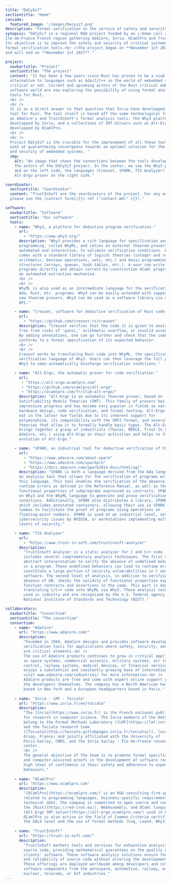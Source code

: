 ```yaml
---
title: "DéCySif"
sectiontitle: "Home"
cascade:
  featured_image: '/images/Decysif.png'
description: "Formal verification in the service of safety and security"
synopsis: "DéCySif is a regional R&D project funded by an i-Démo call and the
Ile-de-France French region gathering AdaCore, Inria, OCamlPro and TrustInSoft.
Its objective is to improve the safety and security of critical systems using
formal verification tools.<br />The project began on **November 1st 2022**
and will end on **November 1st 2027**."

project:
  navbartitle: "Project"
  sectiontitle: "The project"
  content: "It has been a few years since Rust has proven to be a viable
  alternative to languages such as Ada/C/C++ in the world of embedded software,
  critical or not. Current and upcoming actors of the Rust critical embedded
  software world are now exploring the possibility of using formal analysis
  tools for Rust.
  <br />
  <br />
  It is as a direct answer to that question that Inria have developped Creusot, a
  tool for Rust. The tool itself is based off the same technological foundations
  as AdaCore's and TrustInSoft's formal analysis tools: the Why3 platform,
  developped by Inria, and a collections of SMT-Solvers such as Alt-Ergo,
  developped by OCamlPro.
  <br />
  <br />
  Project DéCySif is the crucible for the improvement of all these tools and
  aims at guaranteeing convergence towards an optimal solution for the safety
  and security of embedded systems. "
  img:
    alt: "An image that shows the connections between the tools developed by
    the actors of the DéCySif project. In the center, we see the Why3 platform,
    and on the left side, the languages (Creusot, SPARK, TIS Analyzer) and the
    Alt-Ergo prover on the right side."

coordinator:
  sectiontitle: "Coordinator"
  content: "TrustInSoft are the coordinators of the project. For any enquiry,
  please use the [contact form]({{< ref \"contact.md\" >}})."

software:
  navbartitle: "Software"
  sectiontitle: "Our software"
  tools:
    - name: "Why3, a platform for deductive program verification."
      url:
        - "https://www.why3.org/"
      description: "Why3 provides a rich language for specification and
      programming, called WhyML, and relies on external theorem provers, both
      automated and interactive, to validate verification conditions. Why3
      comes with a standard library of logical theories (integer and real
      arithmetic, boolean operations, sets, etc.) and basic programming data
      structures (arrays, queues, hash tables, etc.). A user can write WhyML
      programs directly and obtain correct-by-construction OCaml programs via
      an automated extraction mechanism.
      <br />
      <br />
      WhyML is also used as an intermediate language for the verification of C,
      Ada, Rust, etc. programs. Why3 can be easily extended with support for
      new theorem provers. Why3 can be used as a software library via an OCaml
      API."

    - name: "Creusot, software for deductive verification of Rust code."
      url:
        - "https://github.com/creusot-rs/creusot"
      description: "Creusot verifies that the code it is given to analyze is
      free from risks of 'panic,' arithmetic overflow, or invalid assertions.
      By adding annotations, one can go further and check that the code
      conforms to a formal specification of its expected behavior.
      <br />
      <br />
      Creusot works by translating Rust code into WhyML, the specification and
      verification language of Why3. Users can then leverage the full power of
      Why3 to semi-automatically discharge verification conditions."

    - name: "Alt-Ergo, the automatic prover for code verification."
      url:
       - "https://alt-ergo.ocamlpro.com"
       - "https://github.com/ocamlpro/alt-ergo"
       - "https://ocamlpro.com/fr/club-alt-ergo/"
      description: "Alt-Ergo is an automatic theorem prover, based on
      Satisfiability Modulo Theories (SMT). This family of provers has made
      impressive progress and has become very popular in fields as varied as
      hardware design, code verification, and formal testing. Alt-Ergo stands
      out in the latter two fields due to its inherent support for
      polymorphism, its compatibility with the SMT2 format, and several
      theories that allow it to formally handle basic types. The Alt-Ergo Club
      brings together a group of industrials (Thales, MERCE, Trust In Soft,
      AdaCore, etc.) using Alt-Ergo in their activities and helps to fund the
      evolution of Alt-Ergo."

    - name: "SPARK, an industrial tool for deductive verification of the Ada language."
      url:
        - "https://www.adacore.com/about-spark"
        - "https://www.adacore.com/sparkpro"
        - "https://docs.adacore.com/spark2014-docs/html/ug/"
      description: "SPARK is both a language derived from the Ada language and
      an analysis tool that allows for the verification of programs written in
      this language. This tool enables the verification of the absence of
      runtime errors as defined in the Reference Manual, as well as the
      functional properties of subprograms expressed as contracts. SPARK relies
      on Why3 and the WhyML language to generate and prove verification
      conditions. Additionally, SPARK also distributes a library, SPARKlib,
      which includes annotated containers, allowing their use in SPARK code, or
      lemmas to facilitate the proof of programs using operations on
      floating-point numbers. SPARK is used at an industrial level, notably for
      cybersecurity issues by NVIDIA, or workstations implementing multiple
      levels of security."    

    - name: "TIS Analyzer"
      url:
        - "https://www.trust-in-soft.com/trustinsoft-analyzer"
      description:
        "TrustInSoft Analyzer is a static analyzer for C and C++ code. It
        includes several complementary analysis techniques. The first uses
        abstract interpretation to verify the absence of undefined behaviors (UB)
        in a program. These undefined behaviors can lead to runtime errors and
        constitute a large portion of security vulnerabilities in C and C++
        software. The second level of analysis, in addition to verifying the
        absence of UB, checks the validity of functional properties expressed as
        function contracts and assertions in the code. This part is done by
        translating C/C++ code into WhyML via Why3. These analysis techniques are
        used in industry and are recognized by the U.S. federal agency, the
        National Institute of Standards and Technology (NIST)."

collaborators:
  navbartitle: "Consortium"
  sectiontitle: "The consortium"
  consortium:
    - name: "AdaCore"
      url: "https://www.adacore.com/"
      description:
        "Founded in 1994, AdaCore designs and provides software development and
        verification tools for applications where safety, security, and reliability
        are critical elements.<br />
        The use of AdaCore products continues to grow in critical applications such
        as space systems, commercial avionics, military systems, air traffic
        control, railway systems, medical devices, or financial services. AdaCore
        enjoys a substantial and constantly growing base of international clients;
        visit www.adacore.com/industries/ for more information.<br />
        AdaCore products are free and come with expert online support provided by
        the developers themselves. The company has a North American headquarters
        based in New York and a European headquarters based in Paris."
    
    - name: "Inria - LMF - Toccata"
      url: "https://www.inria.fr/en/toccata"
      description: 
        "The [Inria](https://www.inria.fr) is the French national public institute
        for research in computer science. The Inria members of the DéCySif project
        belong to the Formal Methods Laboratory ([LMF](https://lmf.cnrs.fr/))
        and the Toccata research team
        ([Toccata](http://toccata.gitlabpages.inria.fr/toccata/)), located in
        Orsay, France; and jointly affiliated with the University of
        Paris-Saclay, CNRS, and the Inria Saclay - Île-de-France research
        center.
        <br />
        The general objective of the team is to promote formal specifications
        and computer-assisted proofs in the development of software requiring a
        high level of confidence in their safety and adherence to expected
        behaviors."
    
    - name: "OCamlPro"
      url: "https://www.ocamlpro.com"
      description:
        "[OCamlPro](https://ocamlpro.com/) is an R&D consulting firm specializing in engineering problems
        related to programming languages, business-specific requirements, or
        technical debt. The company is committed to open source and contributes to
        the [Rust](https://red-iron.eu/), WebAssembly, and OCaml languages. The company also develops the
        [Alt-Ergo SMT solver](https://alt-ergo.ocamlpro.com/) used in DéCySif.<br />
        OCamlPro is also active in the field of Common Criteria certification at
        the EAL6 level and the use of formal methods (Coq, Lean4, Why3)."
    
    - name: "TrustInSoft"
      url: "https://trust-in-soft.com/"
      description:
        "TrustInSoft markets tools and services for exhaustive analysis of C and C++
        source code, providing mathematical guarantees on the quality of their
        clients' software. These software analysis solutions ensure the security
        and reliability of source code without altering the development process.
        These offerings are deployed worldwide among developers and integrators of
        software components from the aerospace, automotive, railway, military,
        nuclear, telecoms, or IoT industries."
---
```

